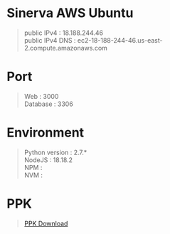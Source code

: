 # Sinerva AWS Ubuntu
>public IPv4 : 18.188.244.46  
>public IPv4 DNS : ec2-18-188-244-46.us-east-2.compute.amazonaws.com

# Port
>Web : 3000  
>Database : 3306

# Environment
>Python version : 2.7.*  
>NodeJS : 18.18.2  
>NPM :   
>NVM :  

# PPK
>[PPK Download](Sinerva.ppk)
